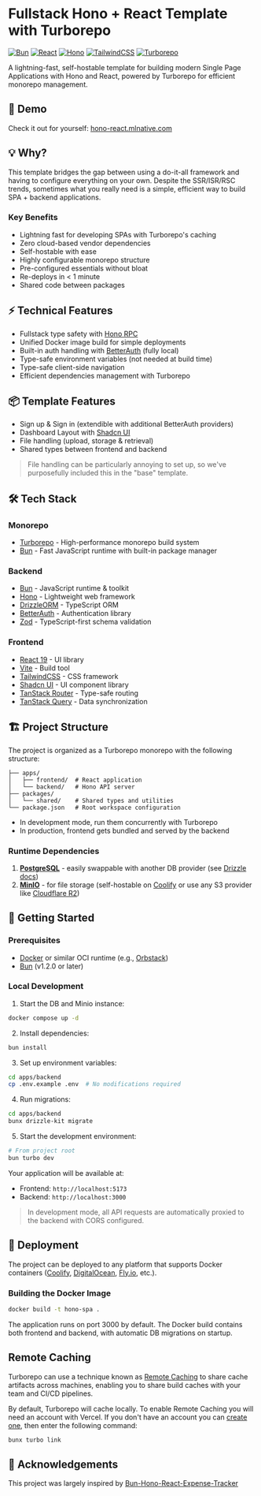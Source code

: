 # Fullstack Hono + React Template with Turborepo

[![Bun](https://img.shields.io/badge/Bun-%23000000.svg?style=for-the-badge&logo=bun&logoColor=white)](https://bun.sh)
[![React](https://img.shields.io/badge/React-61DAFB.svg?style=for-the-badge&logo=React&logoColor=black)](https://react.dev)
[![Hono](https://img.shields.io/badge/Hono-E36002.svg?style=for-the-badge&logo=hono&logoColor=white)](https://hono.dev)
[![TailwindCSS](https://img.shields.io/badge/tailwindcss-%2338B2AC.svg?style=for-the-badge&logo=tailwind-css&logoColor=white)](https://tailwindcss.com)
[![Turborepo](https://img.shields.io/badge/Turborepo-EF4444.svg?style=for-the-badge&logo=turborepo&logoColor=white)](https://turbo.build/repo)

A lightning-fast, self-hostable template for building modern Single Page Applications with Hono and React, powered by Turborepo for efficient monorepo management.

## 🚀 Demo

Check it out for yourself: [hono-react.mlnative.com](https://hono-react.mlnative.com)

## 💡 Why?

This template bridges the gap between using a do-it-all framework and having to configure everything on your own. Despite the SSR/ISR/RSC trends, sometimes what you really need is a simple, efficient way to build SPA + backend applications.

### Key Benefits

- Lightning fast for developing SPAs with Turborepo's caching
- Zero cloud-based vendor dependencies
- Self-hostable with ease
- Highly configurable monorepo structure
- Pre-configured essentials without bloat
- Re-deploys in < 1 minute
- Shared code between packages

## ⚡ Technical Features

- Fullstack type safety with [Hono RPC](https://hono.dev/guides/rpc)
- Unified Docker image build for simple deployments
- Built-in auth handling with [BetterAuth](https://github.com/betterstack-community/better-auth) (fully local)
- Type-safe environment variables (not needed at build time)
- Type-safe client-side navigation
- Efficient dependencies management with Turborepo

## 📦 Template Features

- Sign up & Sign in (extendible with additional BetterAuth providers)
- Dashboard Layout with [Shadcn UI](https://ui.shadcn.com/)
- File handling (upload, storage & retrieval)
- Shared types between frontend and backend

> File handling can be particularly annoying to set up, so we've purposefully included this in the "base" template.

## 🛠 Tech Stack

### Monorepo

- [Turborepo](https://turbo.build/repo) - High-performance monorepo build system
- [Bun](https://bun.sh) - Fast JavaScript runtime with built-in package manager

### Backend

- [Bun](https://bun.sh) - JavaScript runtime & toolkit
- [Hono](https://hono.dev) - Lightweight web framework
- [DrizzleORM](https://orm.drizzle.team) - TypeScript ORM
- [BetterAuth](https://github.com/betterstack-community/better-auth) - Authentication library
- [Zod](https://zod.dev) - TypeScript-first schema validation

### Frontend

- [React 19](https://react.dev) - UI library
- [Vite](https://vitejs.dev) - Build tool
- [TailwindCSS](https://tailwindcss.com) - CSS framework
- [Shadcn UI](https://ui.shadcn.com) - UI component library
- [TanStack Router](https://tanstack.com/router) - Type-safe routing
- [TanStack Query](https://tanstack.com/query) - Data synchronization

## 🏗 Project Structure

The project is organized as a Turborepo monorepo with the following structure:

```
├── apps/
│   ├── frontend/  # React application
│   └── backend/   # Hono API server
├── packages/
│   └── shared/    # Shared types and utilities
└── package.json   # Root workspace configuration
```

- In development mode, run them concurrently with Turborepo
- In production, frontend gets bundled and served by the backend

### Runtime Dependencies

1. **[PostgreSQL](https://www.postgresql.org/)** - easily swappable with another DB provider (see [Drizzle docs](https://orm.drizzle.team/docs/installation-and-db-connection))
2. **[MinIO](https://min.io/)** - for file storage (self-hostable on [Coolify](https://coolify.io/) or use any S3 provider like [Cloudflare R2](https://www.cloudflare.com/developer-platform/r2/))

## 🚀 Getting Started

### Prerequisites

- [Docker](https://www.docker.com/) or similar OCI runtime (e.g., [Orbstack](https://orbstack.dev/))
- [Bun](https://bun.sh) (v1.2.0 or later)

### Local Development

1. Start the DB and Minio instance:
```bash
docker compose up -d
```

2. Install dependencies:
```bash
bun install
```

3. Set up environment variables:
```bash
cd apps/backend
cp .env.example .env  # No modifications required
```

4. Run migrations:
```bash
cd apps/backend
bunx drizzle-kit migrate
```

5. Start the development environment:
```bash
# From project root
bun turbo dev
```

Your application will be available at:
- Frontend: `http://localhost:5173`
- Backend: `http://localhost:3000`

> In development mode, all API requests are automatically proxied to the backend with CORS configured.

## 🚢 Deployment

The project can be deployed to any platform that supports Docker containers ([Coolify](https://coolify.io/), [DigitalOcean](https://www.digitalocean.com/), [Fly.io](https://fly.io/), etc.).

### Building the Docker Image

```bash
docker build -t hono-spa .
```

The application runs on port 3000 by default. The Docker build contains both frontend and backend, with automatic DB migrations on startup.

## Remote Caching

Turborepo can use a technique known as [Remote Caching](https://turbo.build/repo/docs/core-concepts/remote-caching) to share cache artifacts across machines, enabling you to share build caches with your team and CI/CD pipelines.

By default, Turborepo will cache locally. To enable Remote Caching you will need an account with Vercel. If you don't have an account you can [create one](https://vercel.com/signup), then enter the following command:

```bash
bunx turbo link
```

## 👏 Acknowledgements

This project was largely inspired by [Bun-Hono-React-Expense-Tracker](https://github.com/meech-ward/Bun-Hono-React-Expense-Tracker)